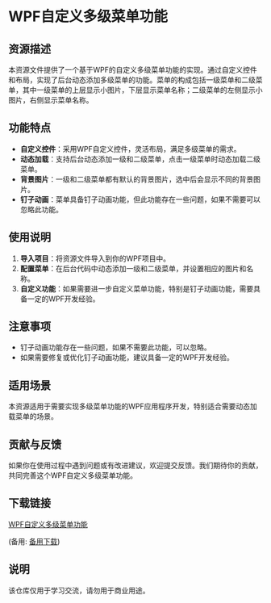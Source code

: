 # WPF自定义多级菜单功能

## 资源描述

本资源文件提供了一个基于WPF的自定义多级菜单功能的实现。通过自定义控件和布局，实现了后台动态添加多级菜单的功能。菜单的构成包括一级菜单和二级菜单，其中一级菜单的上层显示小图片，下层显示菜单名称；二级菜单的左侧显示小图片，右侧显示菜单名称。

## 功能特点

- **自定义控件**：采用WPF自定义控件，灵活布局，满足多级菜单的需求。
- **动态加载**：支持后台动态添加一级和二级菜单，点击一级菜单时动态加载二级菜单。
- **背景图片**：一级和二级菜单都有默认的背景图片，选中后会显示不同的背景图片。
- **钉子动画**：菜单具备钉子动画功能，但此功能存在一些问题，如果不需要可以忽略此功能。

## 使用说明

1. **导入项目**：将资源文件导入到你的WPF项目中。
2. **配置菜单**：在后台代码中动态添加一级和二级菜单，并设置相应的图片和名称。
3. **自定义功能**：如果需要进一步自定义菜单功能，特别是钉子动画功能，需要具备一定的WPF开发经验。

## 注意事项

- 钉子动画功能存在一些问题，如果不需要此功能，可以忽略。
- 如果需要修复或优化钉子动画功能，建议具备一定的WPF开发经验。

## 适用场景

本资源适用于需要实现多级菜单功能的WPF应用程序开发，特别适合需要动态加载菜单的场景。

## 贡献与反馈

如果你在使用过程中遇到问题或有改进建议，欢迎提交反馈。我们期待你的贡献，共同完善这个WPF自定义多级菜单功能。

## 下载链接
[WPF自定义多级菜单功能](https://pan.quark.cn/s/c3e2df89ee8f) 

(备用: [备用下载](https://pan.baidu.com/s/1_VBSo3D8ysMGl2P5FmSl1Q?pwd=1234))

## 说明

该仓库仅用于学习交流，请勿用于商业用途。
